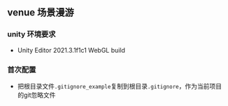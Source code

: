 ## venue 场景漫游

### unity 环境要求
- Unity Editor 2021.3.1f1c1  WebGL build

### 首次配置
- 把根目录文件```.gitignore_example```复制到根目录```.gitignore```，作为当前项目的git忽略文件

